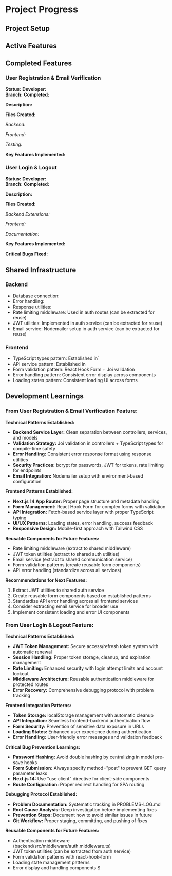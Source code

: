 # Project Progress

## Project Setup


## Active Features
<!-- Features currently in development -->

## Completed Features
<!-- Features that are complete and tested -->

### User Registration & Email Verification
**Status:** 
**Developer:**  
**Branch:** 
**Completed:** 

**Description:** 

**Files Created:**

*Backend:*


*Frontend:*


*Testing:*


**Key Features Implemented:**


### User Login & Logout
**Status:** 
**Developer:**   
**Branch:** 
**Completed:** 

**Description:** 

**Files Created:**

*Backend Extensions:*


*Frontend:*


*Documentation:*


**Key Features Implemented:**


**Critical Bugs Fixed:**

## Shared Infrastructure
### Backend
- Database connection: 
- Error handling: 
- Response utilities: 
- Rate limiting middleware: Used in auth routes (can be extracted for reuse)
- JWT utilities: Implemented in auth service (can be extracted for reuse)
- Email service: Nodemailer setup in auth service (can be extracted for reuse)

### Frontend
- TypeScript types pattern: Established in`
- API service pattern: Established in 
- Form validation pattern: React Hook Form + Joi validation
- Error handling pattern: Consistent error display across components
- Loading states pattern: Consistent loading UI across forms

## Development Learnings

### From User Registration & Email Verification Feature:

**Technical Patterns Established:**
- **Backend Service Layer:** Clean separation between controllers, services, and models
- **Validation Strategy:** Joi validation in controllers + TypeScript types for compile-time safety
- **Error Handling:** Consistent error response format using response utilities
- **Security Practices:** bcrypt for passwords, JWT for tokens, rate limiting for endpoints
- **Email Integration:** Nodemailer setup with environment-based configuration

**Frontend Patterns Established:**
- **Next.js 14 App Router:** Proper page structure and metadata handling
- **Form Management:** React Hook Form for complex forms with validation
- **API Integration:** Fetch-based service layer with proper TypeScript typing
- **UI/UX Patterns:** Loading states, error handling, success feedback
- **Responsive Design:** Mobile-first approach with Tailwind CSS

**Reusable Components for Future Features:**
- Rate limiting middleware (extract to shared middleware)
- JWT token utilities (extract to shared auth utilities)
- Email service (extract to shared communication service)
- Form validation patterns (create reusable form components)
- API error handling (standardize across all services)

**Recommendations for Next Features:**
1. Extract JWT utilities to shared auth service
2. Create reusable form components based on established patterns
3. Standardize API error handling across all frontend services
4. Consider extracting email service for broader use
5. Implement consistent loading and error UI components

### From User Login & Logout Feature:

**Technical Patterns Established:**
- **JWT Token Management:** Secure access/refresh token system with automatic renewal
- **Session Handling:** Proper token storage, cleanup, and expiration management
- **Rate Limiting:** Enhanced security with login attempt limits and account lockout
- **Middleware Architecture:** Reusable authentication middleware for protected routes
- **Error Recovery:** Comprehensive debugging protocol with problem tracking

**Frontend Integration Patterns:**
- **Token Storage:** localStorage management with automatic cleanup
- **API Integration:** Seamless frontend-backend authentication flow
- **Form Security:** Prevention of sensitive data exposure in URLs
- **Loading States:** Enhanced user experience during authentication
- **Error Handling:** User-friendly error messages and validation feedback

**Critical Bug Prevention Learnings:**
- **Password Hashing:** Avoid double hashing by centralizing in model pre-save hooks
- **Form Submission:** Always specify method="post" to prevent GET query parameter leaks
- **Next.js 14:** Use "use client" directive for client-side components
- **Route Configuration:** Proper redirect handling for SPA routing

**Debugging Protocol Established:**
- **Problem Documentation:** Systematic tracking in PROBLEMS-LOG.md
- **Root Cause Analysis:** Deep investigation before implementing fixes
- **Prevention Steps:** Document how to avoid similar issues in future
- **Git Workflow:** Proper staging, committing, and pushing of fixes

**Reusable Components for Future Features:**
- Authentication middleware (backend/src/middleware/auth.middleware.ts)
- JWT token utilities (can be extracted from auth service)
- Form validation patterns with react-hook-form
- Loading state management patterns
- Error display and handling components
S